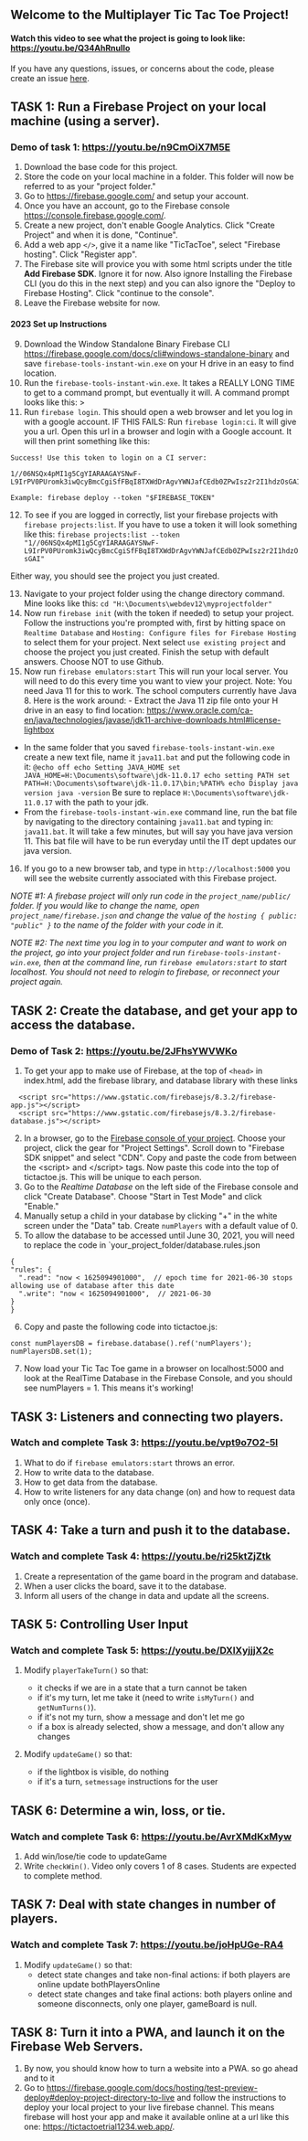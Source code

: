 ## Welcome to the Multiplayer Tic Tac Toe Project! 

#### Watch this video to see what the project is going to look like: <https://youtu.be/Q34AhRnuIIo> 

If you have any questions, issues, or concerns about the code, please create an issue [here](https://github.com/lwear/FirebaseTicTacToe/issues/new).

## TASK 1: Run a Firebase Project on your local machine (using a server).
### Demo of task 1: <https://youtu.be/n9CmOiX7M5E>
  1. Download the base code for this project. 
  2. Store the code on your local machine in a folder. This folder will now be referred to as your "project folder."
  3. Go to <https://firebase.google.com/> and setup your account.
  4. Once you have an account, go to the Firebase console <https://console.firebase.google.com/>.
  5. Create a new project, don't enable Google Analytics. Click "Create Project" and when it is done, "Continue".
  6. Add a web app `</>`, give it a name like "TicTacToe", select "Firebase hosting". Click "Register app".
  7. The Firebase site will provice you with some html scripts under the title **Add Firebase SDK**. Ignore it for now. Also ignore Installing the Firebase CLI (you do this in the next step) and you can also ignore the "Deploy to Firebase Hosting". Click "continue to the console".
  8. Leave the Firebase website for now.
  
  #### 2023 Set up Instructions
  9. Download the Window Standalone Binary Firebase CLI <https://firebase.google.com/docs/cli#windows-standalone-binary> and save `firebase-tools-instant-win.exe` on your H drive in an easy to find location.
  10. Run the `firebase-tools-instant-win.exe`. It takes a REALLY LONG TIME to get to a command prompt, but eventually it will. A command prompt looks like this: >
  11. Run `firebase login`. This should open a web browser and let you log in with a google account. IF THIS FAILS: Run `firebase login:ci`. It will give you a url. Open this url in a browser and login with a Google account.  It will then print something like this:
  ```
  Success! Use this token to login on a CI server:

1//06NSQx4pMI1g5CgYIARAAGAYSNwF-L9IrPV0PUromk3iwQcyBmcCgiSfFBqI8TXWdDrAgvYWNJafCEdb0ZPwIsz2r2I1hdzOsGAI

Example: firebase deploy --token "$FIREBASE_TOKEN" 
```
  12. To see if you are logged in correctly, list your firebase projects with  `firebase projects:list`. If you have to use a token it will look something like this:
  `firebase projects:list --token "1//06NSQx4pMI1g5CgYIARAAGAYSNwF-L9IrPV0PUromk3iwQcyBmcCgiSfFBqI8TXWdDrAgvYWNJafCEdb0ZPwIsz2r2I1hdzOsGAI" `
  
  Either way, you should see the project you just created.
  
  13. Navigate to your project folder using the change directory command. Mine looks like this:  `cd "H:\Documents\webdev12\myprojectfolder" `
  14. Now run `firebase init` (with the token if needed)
  to setup your project. Follow the instructions you're prompted with, first by hitting space on `Realtime Database` and `Hosting: Configure files for Firebase Hosting` to select them for your project. Next select `use existing project` and choose the project you just created. Finish the setup with default answers. Choose NOT to use Github. 
  15.  Now run `firebase emulators:start` This will run your local server. You will need to do this every time you want to view your project.
  Note: You need Java 11 for this to work. The school computers currently have Java 8. Here is the work around:
    - Extract the Java 11 zip file onto your H drive in an easy to find location: <https://www.oracle.com/ca-en/java/technologies/javase/jdk11-archive-downloads.html#license-lightbox>
   - In the same folder that you saved `firebase-tools-instant-win.exe` create a new text file, name it `java11.bat` and put the following code in it:
    ```
@echo off
echo Setting JAVA_HOME
set JAVA_HOME=H:\Documents\software\jdk-11.0.17
echo setting PATH
set PATH=H:\Documents\software\jdk-11.0.17\bin;%PATH%
echo Display java version
java -version
    ```
   Be sure to replace `H:\Documents\software\jdk-11.0.17` with the path to your jdk.
   - From the  `firebase-tools-instant-win.exe` command line, run the bat file by navigating to the directory containing `java11.bat` and typing in: `java11.bat`. It  will take a few minutes, but will say you have java version 11. This bat file will have to be run everyday until the IT dept updates our java version.
  
  16. If you go to a new browser tab, and type in `http://localhost:5000` you will see the website currently associated with this Firebase project.
  
<!--  9. If not already done, install Node.js: On Windows, download and install [Node.js](https://nodejs.org/en/). 
  10. If not already done, install the Firebase Command Line Interface (CLI)- run Windows Powershell on your local machine, and install the Firebase CLI using `npm install -g firebase-tools` These instructions are modified from [npm instructions for Windows](https://firebase.google.com/docs/cli#windows-npm).  *You need a full path on the school computers. Mine looks like this: `& "C:\Program Files\nodejs\npm" install -g firebase-tools`
  11. In PowerShell, navigate to your project folder using the change directory command. Mine looks like this:  `cd "H:\Documents\webdev12\myprojectfolder"`
  12. Now run `firebase login` to sign into your Firebase account.  This will open a browser window and allow you to log in via the web. Allow firebase to access everything. *You need a full path on the school computers. Mine looks like this: `& "C:\Users\lwear\AppData\Roaming\npm\firebase" login`*
  13. To check you've logged in correctly, run `firebase projects:list` and you should see the project you just created. *You need a full path on the school computers. Mine looks like this: C:\Users\lwear\AppData\Roaming\npm\firebase projects:list.*
  14. Now run `firebase init` to setup your project. Follow the instructions you're prompted with, first by hitting space on `Database` and `Hosting` to select them for your project. Next select `use existing project` and choose the project you just created. Finish the setup with default answers. Choose NOT to use Github.   *You need a full path on the school computers. Mine looks like this: C:\Users\lwear\AppData\Roaming\npm\firebase init.*
  15. Now run `firebase emulators:start` This will run your local server. You will need to do this every time you want to view your project.  *You need a full path on the school computers. Mine looks like this: C:\Users\lwear\AppData\Roaming\npm\firebase emulators:start.*
  16. If you go to a new browser tab, and type in `http://localhost:5000` you will see the website currently associated with this Firebase project.
 -->
*NOTE #1: A firebase project will only run code in the `project_name/public/` folder. If you would like to change the name, open `project_name/firebase.json` and change the value of the `hosting { public: "public" }` to the name of the folder with your code in it.*

*NOTE #2: The next time you log in to your computer and want to work on the project, go into your project folder and run `firebase-tools-instant-win.exe`, then at the command line, run `firebase emulators:start` to start localhost.  You should not need to relogin to firebase, or reconnect your project again.*


<!--
*NOTE #2: The next time you log in to your computer and want to work on the project, go into your project folder and run "C:\Users\lwear\AppData\Roaming\npm\firebase emulators:start" to start localhost.  You do not need to relogin to firebase, or reconnect your project again.*
-->
## TASK 2: Create the database, and get your app to access the database.
### Demo of Task 2: <https://youtu.be/2JFhsYWVWKo>
  1. To get your app to make use of Firebase, at the top of `<head>` in index.html, add the firebase library, and database library with these links 
  ```
    <script src="https://www.gstatic.com/firebasejs/8.3.2/firebase-app.js"></script>
    <script src="https://www.gstatic.com/firebasejs/8.3.2/firebase-database.js"></script>
  ```
    
  2. In a browser, go to the [Firebase console of your project](https://console.firebase.google.com/). Choose your project, click the gear for "Project Settings".  Scroll down to "Firebase SDK snippet" and select "CDN". Copy and paste the code from between the &lt;script> and &lt;/script> tags.  Now paste this code into the top of tictactoe.js. This will be unique to each person.
  3. Go to the *Realtime Database* on the left side of the Firebase console and click "Create Database". Choose "Start in Test Mode" and click "Enable." 
  4. Manually setup a child in your database by clicking "+" in the white screen under the "Data" tab.   Create `numPlayers` with a default value of 0. 
  5. To allow the database to be accessed until June 30, 2021, you will need to replace the code in `your_project_folder/database.rules.json
  ``` 
  {
  "rules": {
    ".read": "now < 1625094901000",  // epoch time for 2021-06-30 stops allowing use of database after this date
    ".write": "now < 1625094901000",  // 2021-06-30
  }
}
```
 6. Copy and paste the following code into tictactoe.js: 
```
const numPlayersDB = firebase.database().ref('numPlayers');
numPlayersDB.set(1);
```
 7. Now load your Tic Tac Toe game in a browser on localhost:5000 and look at the RealTime Database in the Firebase Console, and you should see numPlayers = 1. This means it's working!
 

## TASK 3: Listeners and connecting two players.
### Watch and complete Task 3: <https://youtu.be/vpt9o7O2-5I>
 1. What to do if `firebase emulators:start` throws an error.
 2. How to write data to the database.
 3. How to get data from the database.
 4. How to write listeners for any data change (on) and how to request data only once (once).
 
## TASK 4: Take a turn and push it to the database.
### Watch and complete Task 4: <https://youtu.be/ri25ktZjZtk>
 1. Create a representation of the game board in the program and database.
 2. When a user clicks the board, save it to the database.
 3. Inform all users of the change in data and update all the screens.

## TASK 5: Controlling User Input
### Watch and complete Task 5: <https://youtu.be/DXlXyjjjX2c>
 1. Modify `playerTakeTurn()` so that: 
    - it checks if we are in a state that a turn cannot be taken
    - if it's my turn, let me take it (need to write `isMyTurn()` and `getNumTurns()`).
    - if it's not my turn, show a message and don't let me go
    - if a box is already selected, show a message, and don't allow any changes
  
 2. Modify `updateGame()` so that:
    - if the lightbox is visible, do nothing
    - if it's a turn, `setmessage` instructions for the user
  
## TASK 6: Determine a win, loss, or tie.
### Watch and complete Task 6: <https://youtu.be/AvrXMdKxMyw> 
 1. Add win/lose/tie code to updateGame
 2. Write `checkWin()`. Video only covers 1 of 8 cases. Students are expected to complete method.

## TASK 7: Deal with state changes in number of players.
### Watch and complete Task 7: <https://youtu.be/joHpUGe-RA4> 
 1. Modify `updateGame()` so that:
    - detect state changes and take non-final actions: if both players are online update bothPlayersOnline
    - detect state changes and take final actions: both players online and someone disconnects, only one player, gameBoard is null.

## TASK 8: Turn it into a PWA, and launch it on the Firebase Web Servers.
 1. By now, you should know how to turn a website into a PWA. so go ahead and to it
 2. Go to <https://firebase.google.com/docs/hosting/test-preview-deploy#deploy-project-directory-to-live> and follow the instructions to deploy your local project to your live firebase channel.  This means firebase will host your app and make it available online at a url like this one: https://tictactoetrial1234.web.app/. 
